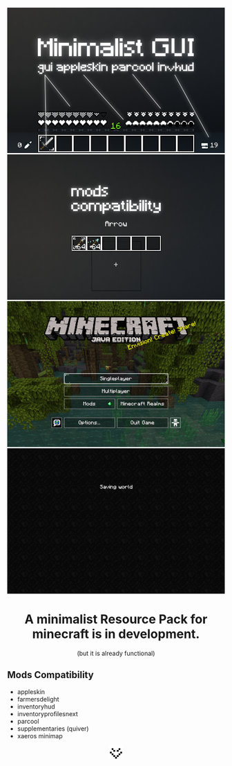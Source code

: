 <div align="center">

![](.demos/showcase.png)
![](.demos/mods_comp_quiver.png)
![](.demos/Intro.png)
![](/.demos/Menu.png)

# A minimalist Resource Pack for minecraft is in development. 
 (but it is already functional)

</div>

## Mods Compatibility
+ appleskin
+ farmersdelight
+ inventoryhud
+ inventoryprofilesnext
+ parcool
+ supplementaries (quiver)
+ xaeros minimap

<div align="center">

![](./pack.png)

</div>
